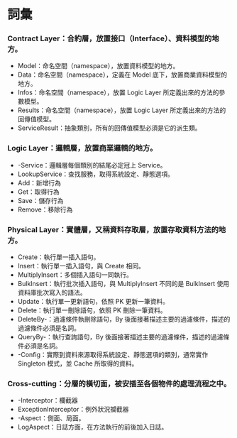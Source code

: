 # 詞彙

### Contract Layer：合約層，放置接口（Interface）、資料模型的地方。

- Model：命名空間（namespace），放置資料模型的地方。
- Data：命名空間（namespace），定義在 Model 底下，放置商業資料模型的地方。
- Infos：命名空間（namespace），放置 Logic Layer 所定義出來的方法的參數模型。
- Results：命名空間（namespace），放置 Logic Layer 所定義出來的方法的回傳值模型。
- ServiceResult：抽象類別，所有的回傳值模型必須是它的派生類。

### Logic Layer：邏輯層，放置商業邏輯的地方。

- -Service：邏輯層每個類別的結尾必定冠上 Service。
- LookupService：查找服務，取得系統設定、靜態選項。
- Add：新增行為
- Get：取得行為
- Save：儲存行為
- Remove：移除行為

### Physical Layer：實體層，又稱資料存取層，放置存取資料方法的地方。

- Create：執行單一插入語句。
- Insert：執行單一插入語句，與 Create 相同。
- MultiplyInsert：多個插入語句一同執行。
- BulkInsert：執行批次插入語句，與 MultiplyInsert 不同的是 BulkInsert 使用資料庫批次寫入的語法。
- Update：執行單一更新語句，依照 PK 更新一筆資料。
- Delete：執行單一刪除語句，依照 PK 刪除一筆資料。
- DeleteBy-：過濾條件執刪除語句，By 後面接著描述主要的過濾條件，描述的過濾條件必須是名詞。
- QueryBy-：執行查詢語句，By 後面接著描述主要的過濾條件，描述的過濾條件必須是名詞。
- -Config：實際到資料來源取得系統設定、靜態選項的類別，通常實作 Singleton 模式，並 Cache 所取得的資料。

### Cross-cutting：分層的橫切面，被安插至各個物件的處理流程之中。

- -Interceptor：欄截器
- ExceptionInterceptor：例外狀況攔截器
- -Aspect：側面、局面。
- LogAspect：日誌方面，在方法執行的前後加入日誌。
